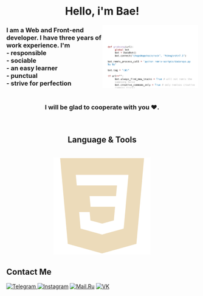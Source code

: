 <h1 align="center">Hello, i'm Bae!</h1>

<img align="right" width="250" src="https://github.com/Bae-Kabirov/Bae-Kabirov/blob/master/code.gif" alt="code GIF"/>

<h3>
  I am a Web and Front-end developer. I have three years of work experience. I'm <br/>
  - responsible <br/>
  - sociable <br/>
  - an easy learner <br/>
  - punctual <br/>
  - strive for perfection <br/>
<br/>
</h3>
<h3 align="center">I will be glad to cooperate with you ♥.</h3>
<br/>
<h2 align="center">Language & Tools</h2>

<br/>
<div align="center">
 <img src="./img/css.svg" width="" alt=""/>
</div>

<h2>Contact Me</h2>

<div>
    <a href="https://t.me/ewewezze" target="_blank">
      <img src="https://img.shields.io/badge/Telegram-black?style=for-the-badge&logo=Telegram&logoColor=white" alt="Telegram"/>
    </a>
    <a href="https://www.instagram.com/ewewezze/" target="_blank">
      <img src="https://img.shields.io/badge/Instagram-black?style=for-the-badge&logo=instagram" alt="Instagram"/></a>
    <a href="mailto:talkingtom32203@mail.ru" target="_blank">
      <img src="https://img.shields.io/badge/Mail.Ru-black?style=for-the-badge&logo=mail.ru" alt="Mail.Ru"/></a>
    </a>
    <a href="https://vk.com/ewewezze" target="_blank">
      <img src="https://img.shields.io/badge/vk-black?style=for-the-badge&logo=Vk" alt="VK"/></a>
    </a>
</div>
